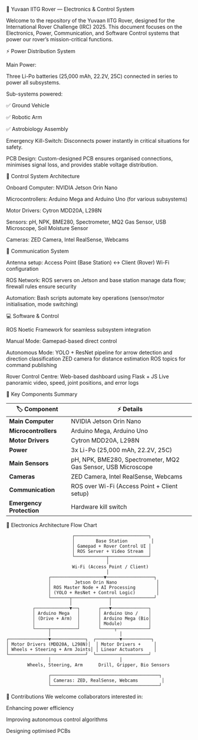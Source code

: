 🤖 Yuvaan IITG Rover — Electronics & Control System

Welcome to the repository of the Yuvaan IITG Rover, designed for the International Rover Challenge (IRC) 2025. This document focuses on the Electronics, Power, Communication, and Software Control systems that power our rover’s mission-critical functions.

⚡ Power Distribution System

Main Power:

Three Li-Po batteries (25,000 mAh, 22.2V, 25C) connected in series to power all subsystems.

Sub-systems powered:

✅ Ground Vehicle

✅ Robotic Arm

✅ Astrobiology Assembly

Emergency Kill-Switch: Disconnects power instantly in critical situations for safety.

PCB Design: Custom-designed PCB ensures organised connections, minimises signal loss, and provides stable voltage distribution.



🧠 Control System Architecture

Onboard Computer: NVIDIA Jetson Orin Nano

Microcontrollers: Arduino Mega and Arduino Uno (for various subsystems)

Motor Drivers: Cytron MDD20A, L298N

Sensors: pH, NPK, BME280, Spectrometer, MQ2 Gas Sensor, USB Microscope, Soil Moisture Sensor

Cameras: ZED Camera, Intel RealSense, Webcams



📡 Communication System

Antenna setup:
Access Point (Base Station) ↔ Client (Rover) Wi-Fi configuration

ROS Network:
ROS servers on Jetson and base station manage data flow; firewall rules ensure security

Automation:
Bash scripts automate key operations (sensor/motor initialisation, mode switching)


💻 Software & Control

ROS Noetic Framework for seamless subsystem integration

Manual Mode: Gamepad-based direct control


Autonomous Mode:
YOLO + ResNet pipeline for arrow detection and direction classification
ZED camera for distance estimation
ROS topics for command publishing


Rover Control Centre:
Web-based dashboard using Flask + JS
Live panoramic video, speed, joint positions, and error logs


 🚀 Key Components Summary

| 🏷️ Component            | ⚡ Details                                                   |
|-------------------------|-------------------------------------------------------------|
| **Main Computer**        | NVIDIA Jetson Orin Nano                                     |
| **Microcontrollers**     | Arduino Mega, Arduino Uno                                   |
| **Motor Drivers**        | Cytron MDD20A, L298N                                        |
| **Power**                | 3x Li-Po (25,000 mAh, 22.2V, 25C)                           |
| **Main Sensors**         | pH, NPK, BME280, Spectrometer, MQ2 Gas Sensor, USB Microscope |
| **Cameras**              | ZED Camera, Intel RealSense, Webcams                        |
| **Communication**        | ROS over Wi-Fi (Access Point + Client setup)                |
| **Emergency Protection** | Hardware kill switch                                        |



 📌 Electronics Architecture Flow Chart

                             ┌────────────────────────────┐
                             │        Base Station         │
                             │ Gamepad + Rover Control UI │
                             │ ROS Server + Video Stream  │
                             └────────────┬───────────────┘
                                          │
                             Wi-Fi (Access Point / Client)
                                          │
                    ┌────────────────────▼──────────────────┐
                    │         Jetson Orin Nano               │
                    │ ROS Master Node + AI Processing        │
                    │ (YOLO + ResNet + Control Logic)        │
                    └───────┬──────────────┬────────────────┘
                            │              │
              ┌─────────────▼──┐       ┌───▼──────────────┐
              │ Arduino Mega   │       │ Arduino Uno /    │
              │ (Drive + Arm)  │       │ Arduino Mega (Bio│
              │                │       │ Module)          │
              └─────┬──────────┘       └─────┬────────────┘
                    │                          │
    ┌───────────────▼─────────────┐  ┌─────────▼───────────┐
    │ Motor Drivers (MDD20A, L298N)│  │ Motor Drivers +     │
    │ Wheels + Steering + Arm Joints│ │ Linear Actuators    │
    └─────────────────────────────┘  └────────────────────┘
                    │                          │
            Wheels, Steering, Arm      Drill, Gripper, Bio Sensors

                    ┌─────────────────────────────────────────┐
                    │ Cameras: ZED, RealSense, Webcams         │
                    └─────────────────────────────────────────┘







🤝 Contributions
We welcome collaborators interested in:

Enhancing power efficiency

Improving autonomous control algorithms

Designing optimised PCBs
